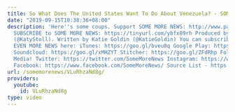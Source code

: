 ```yaml
---
title: So What Does The United States Want To Do About Venezuela? - SOME MORE NEWS
date: "2019-09-15T10:38:36+08:00"
description: 'Here''s some coups. Support SOME MORE NEWS: http://www.patreon.com/SomeMoreNews
  SUBSCRIBE to SOME MORE NEWS: https://tinyurl.com/ybfx89rh Produced by Katy Stoll
  (@KatyStoll). Written by Katie Goldin (@KatieGoldin) You can subscribe to our podcast
  EVEN MORE NEWS here: iTunes: https://goo.gl/bveu8q Google Play: https://goo.gl/zpnhN9
  Soundcloud: https://goo.gl/xMHZYT Stitcher: https://goo.gl/ZFdRhp Follow us on social
  Media! Twitter: https://twitter.com/SomeMoreNews Instagram: https://www.instagram.com/SomeMoreNews/
  Facebook: https://www.facebook.com/SomeMoreNews/ Source List - https://goo.gl/qVNrMt'
url: /somemorenews/VLuRhzaNd8g/
providers:
  youtube:
    id: VLuRhzaNd8g
type: video
---
```

